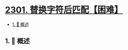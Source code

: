 # [2301. 替换字符后匹配【困难】](https://github.com/Tdahuyou/TNotes.leetcode/tree/main/notes/2301.%20%E6%9B%BF%E6%8D%A2%E5%AD%97%E7%AC%A6%E5%90%8E%E5%8C%B9%E9%85%8D%E3%80%90%E5%9B%B0%E9%9A%BE%E3%80%91)

<!-- region:toc -->

- [1. 📝 概述](#1--概述)

<!-- endregion:toc -->

## 1. 📝 概述
